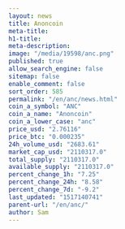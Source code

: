 ```yaml
---
layout: news
title: Anoncoin
meta-title: 
h1-title: 
meta-description: 
image: "/media/19598/anc.png"
published: true
allow_search_engine: false
sitemap: false
enable_comment: false
sort_order: 585
permalink: "/en/anc/news.html"
coin_a_symbol: "ANC"
coin_a_name: "Anoncoin"
coin_a_lower_case: "anc"
price_usd: "2.76116"
price_btc: "0.000235"
24h_volume_usd: "2683.61"
market_cap_usd: "2110317.0"
total_supply: "2110317.0"
available_supply: "2110317.0"
percent_change_1h: "7.25"
percent_change_24h: "8.58"
percent_change_7d: "-9.2"
last_updated: "1517140741"
parent-url: "/en/anc/"
author: Sam
---
```


